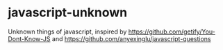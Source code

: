 # javascript-unknown
Unknown things of javascript, inspired by https://github.com/getify/You-Dont-Know-JS and https://github.com/anyexinglu/javascript-questions
